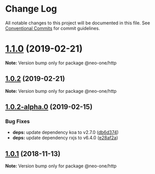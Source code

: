 # Change Log

All notable changes to this project will be documented in this file.
See [Conventional Commits](https://conventionalcommits.org) for commit guidelines.

# [1.1.0](https://github.com/neo-one-suite/neo-one/compare/@neo-one/http@1.0.2...@neo-one/http@1.1.0) (2019-02-21)

**Note:** Version bump only for package @neo-one/http





## [1.0.2](https://github.com/neo-one-suite/neo-one/compare/@neo-one/http@1.0.2-alpha.0...@neo-one/http@1.0.2) (2019-02-21)

**Note:** Version bump only for package @neo-one/http





## [1.0.2-alpha.0](https://github.com/neo-one-suite/neo-one/compare/@neo-one/http@1.0.1...@neo-one/http@1.0.2-alpha.0) (2019-02-15)


### Bug Fixes

* **deps:** update dependency koa to v2.7.0 ([db6d374](https://github.com/neo-one-suite/neo-one/commit/db6d374))
* **deps:** update dependency rxjs to v6.4.0 ([e28af2a](https://github.com/neo-one-suite/neo-one/commit/e28af2a))





## [1.0.1](https://github.com/neo-one-suite/neo-one/compare/@neo-one/http@1.0.0...@neo-one/http@1.0.1) (2018-11-13)

**Note:** Version bump only for package @neo-one/http

